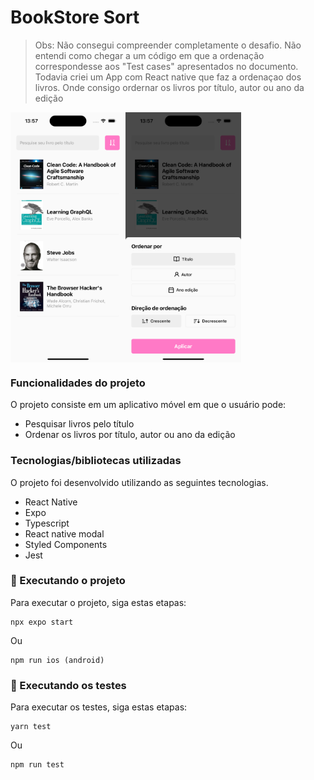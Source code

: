 # BookStore Sort

> Obs: Não consegui compreender completamente o desafio. Não entendi como chegar a um código em que a ordenação correspondesse aos "Test cases" apresentados no documento. Todavia criei um App com React native que faz a ordenaçao dos livros. Onde consigo ordernar os livros por título, autor ou ano da edição

<div style="display: flex; height: 400px">
<img src="./.github/book1.png">
<img src="./.github/book2.png">
</div>

### Funcionalidades do projeto

O projeto consiste em um aplicativo móvel em que o usuário pode:

- Pesquisar livros pelo título
- Ordenar os livros por título, autor ou ano da edição

### Tecnologias/bibliotecas utilizadas

O projeto foi desenvolvido utilizando as seguintes tecnologias.

- React Native
- Expo
- Typescript
- React native modal
- Styled Components
- Jest

### 🚀 Executando o projeto

Para executar o projeto, siga estas etapas:

```
npx expo start
```

Ou

```
npm run ios (android)
```

### 🚀 Executando os testes

Para executar os testes, siga estas etapas:

```
yarn test
```

Ou

```
npm run test
```
